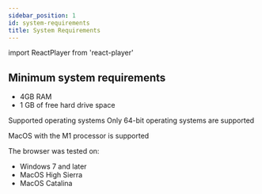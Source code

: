 ```yaml
---
sidebar_position: 1
id: system-requirements
title: System Requirements
---
```

import ReactPlayer from 'react-player'


## Minimum system requirements
- 4GB RAM
- 1 GB of free hard drive space

Supported operating systems
Only 64-bit operating systems are supported

MacOS with the M1 processor is supported

The browser was tested on:

- Windows 7 and later
- MacOS High Sierra
- MacOS Catalina


